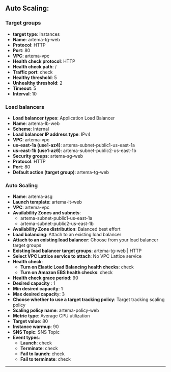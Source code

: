 ## **Auto Scaling**:
### Target groups
- **target type**: Instances
- **Name**: artema-tg-web
- **Protocol**: HTTP
- **Port**: 80
- **VPC**: artema-vpc
- **Health check protocol**: HTTP 
- **Health check path**: /
- **Traffic port**: check
- **Healthy threshold**: 5
- **Unhealthy threshold**: 2
- **Timeout**: 5
- **Interval**: 10

### Load balancers
- **Load balancer types**: Application Load Balancer
- **Name**: artema-lb-web
- **Scheme**: Internal
- **Load balancer IP address type**: IPv4
- **VPC**: artema-vpc
- **us-east-1a (use1-az4)**: artema-subnet-public1-us-east-1a
- **us-east-1b (use1-az6)**: artema-subnet-public2-us-east-1b
- **Security groups**: artema-sg-web
- **Protocol**: HTTP
- **Port**: 80
- **Default action (target group)**: artema-tg-web

### Auto Scaling
- **Name**: artema-asg
- **Launch template**: artema-lt-web
- **VPC**: artema-vpc
- **Availability Zones and subnets**:
  - artema-subnet-public1-us-east-1a 
  - artema-subnet-public2-us-east-1b
- **Availability Zone distribution**: Balanced best effort
- **Load balancing**: Attach to an existing load balancer
- **Attach to an existing load balancer**: Choose from your load balancer target groups
- **Existing load balancer target groups**: artema-tg-web | HTTP
- **Select VPC Lattice service to attach**: 
No VPC Lattice service
- **Health check**:
  - **Turn on Elastic Load Balancing health checks**: check
  - **Turn on Amazon EBS health checks**: check
- **Health check grace period**: 90
- **Desired capacity** : 1
- **Min desired capacity**: 1
- **Max desired capacit**y: 3
- **Choose whether to use a target tracking policy**: Target tracking scaling policy
- **Scaling policy name**: artema-policy-web
- **Metric type**: Average CPU utilization
- **Target value**: 80
- **Instance warmup**: 90
- **SNS Topic**: SNS Topic
- **Event types**:
  - **Launch**: check
  - **Terminate**: check
  - **Fail to launch**: check
  - **Fail to terminate**: check      

---
